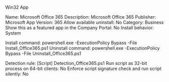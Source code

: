 Win32 App

Name: Microsoft Office 365 Description: Microsoft Office 365
Publisher: Microsoft
App Version: 365
Allow available uninstall: No 
Category: Business 
Show this as a featured app in the Company Portal: No 
Install behavior: System

Install command: powershell.exe -ExecutionPolicy Bypass -File Install_Office365.ps1
Uninstall command: powershell.exe -ExecutionPolicy Bypass -File Uninstall_Office365.ps1

Detection rule: [Script] Detection_Office365.ps1 Run script as 32-bit process on 64-bit clients: No 
Enforce script signature check and run script silently: No
